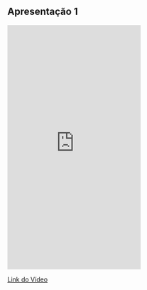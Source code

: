 ## Apresentação 1

<iframe width="300" height="550" src="https://www.youtube.com/embed/5T60D6RR1J0" title="Apresentação do Ponto de Controle 1" frameborder="0" allow="accelerometer; autoplay; clipboard-write; encrypted-media; gyroscope; picture-in-picture" allowfullscreen></iframe>

[Link do Vídeo](https://www.youtube.com/watch?v=5T60D6RR1J0)

